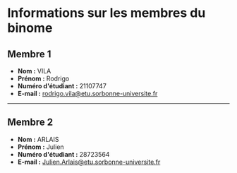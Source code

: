 # Informations sur les membres du binome

## Membre 1

- **Nom :** VILA  
- **Prénom :** Rodrigo  
- **Numéro d'étudiant :** 21107747  
- **E-mail :** rodrigo.vila@etu.sorbonne-universite.fr

---

## Membre 2

- **Nom :** ARLAIS  
- **Prénom :** Julien  
- **Numéro d'étudiant :** 28723564
- **E-mail :** Julien.Arlais@etu.sorbonne-universite.fr
